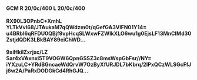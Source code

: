 #### GCM R 20/0c/400 L 20/0c/400
**RX90L3OPnbC+XmhL**<br/>**YLTkVvI68/JTAukaM7qQWdzm0t/qGefGA3VlFN01Y14=**<br/>**u4BRbI6qRFDU0QBjf9vpHcqSLWxwFZWIkXLO6wu1g0EjsLF13MnCIMd30ZstjdQDK3LBkBAY89ciChWD...**<br/><br/>
**9xiHkiIZxrjxc/LZ**<br/>**Sar4xVAxnxi5T9VOGW6QpnGSSZ3c8msWspGbFsr//NY=**<br/>**iYXzuLC+YRdBGncaeWdQrvW7OzByXfURJDL7bKbrq/2IPxQCzWLSGcFfJj6w2A/PaRxDODGkCd4RhGJQ...**
